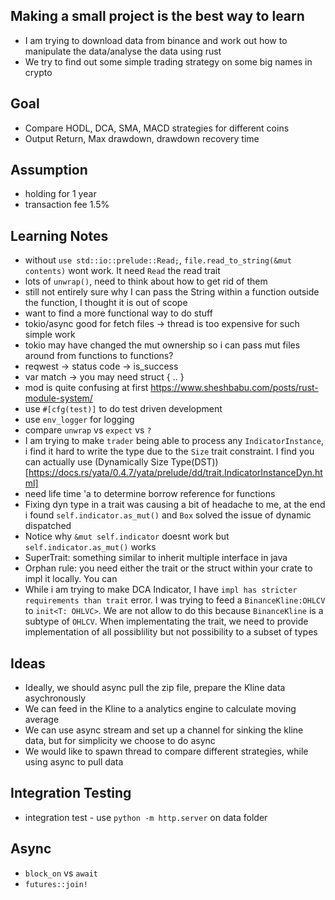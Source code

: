 ## Making a small project is the best way to learn
- I am trying to download data from binance and work out how to manipulate the data/analyse the data using rust
- We try to find out some simple trading strategy on some big names in crypto

## Goal
- Compare HODL, DCA, SMA, MACD strategies for different coins
- Output Return, Max drawdown, drawdown recovery time

## Assumption
- holding for 1 year
- transaction fee 1.5%

## Learning Notes
- without `use std::io::prelude::Read;`, `file.read_to_string(&mut contents)` wont work. It need `Read` the read trait
- lots of `unwrap()`, need to think about how to get rid of them
- still not entirely sure why I can pass the String within a function outside the function, I thought it is out of scope
- want to find a more functional way to do stuff
- tokio/async good for fetch files -> thread is too expensive for such simple work
- tokio may have changed the mut ownership so i can pass mut files around from functions to functions?
- reqwest -> status code  -> is_success
- var match -> you may need struct { .. }
- mod is quite confusing at first https://www.sheshbabu.com/posts/rust-module-system/
- use `#[cfg(test)]` to do test driven development
- use `env_logger` for logging
- compare `unwrap` vs `expect` vs `?`
- I am trying to make `trader` being able to process any `IndicatorInstance`, i find it hard to write the type due to the `Size` trait constraint. 
  I find you can actually use (Dynamically Size Type(DST))[https://docs.rs/yata/0.4.7/yata/prelude/dd/trait.IndicatorInstanceDyn.html]
- need life time 'a to determine borrow reference for functions
- Fixing dyn type in a trait was causing a bit of headache to me, at the end i found `self.indicator.as_mut()` and `Box` solved the issue of dynamic dispatched
- Notice why `&mut self.indicator` doesnt work but `self.indicator.as_mut()` works
- SuperTrait: something similar to inherit multiple interface in java
- Orphan rule: you need either the trait or the struct within your crate to impl it locally. You can 
- While i am trying to make DCA Indicator, I have `impl has stricter requirements than trait` error. I was trying to feed a `BinanceKline:OHLCV` to `init<T: OHLVC>`. We are not allow to do this because `BinanceKline` is a subtype of `OHLCV`. When implementating the trait, we need to provide implementation of all possiblility but not possibility to a subset of types


## Ideas
- Ideally, we should async pull the zip file, prepare the Kline data asychronously
- We can feed in the Kline to a analytics engine to calculate moving average
- We can use async stream and set up a channel for sinking the kline data, but for simplicity we choose to do async
- We would like to spawn thread to compare different strategies, while using async to pull data

## Integration Testing
- integration test - use `python -m http.server` on data folder

## Async
- `block_on` vs `await`
- `futures::join!`


